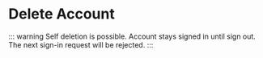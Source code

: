 # Delete Account

::: warning
Self deletion is possible. Account stays signed in until sign out. The next sign-in request will be rejected.
:::